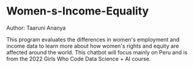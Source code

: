 # Women-s-Income-Equality

Author: Taaruni Ananya

This program evaluates the differences in women's employment and income data to learn more about how women's rights and equity are affected around the world. This chatbot will focus mainly on Peru and is from the 2022 Girls Who Code Data Science + AI course. 
